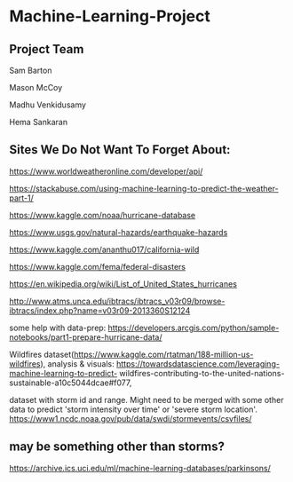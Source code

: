 # Machine-Learning-Project

## Project Team

  Sam Barton
  
  Mason McCoy
  
  Madhu Venkidusamy
  
  Hema Sankaran

## Sites We Do Not Want To Forget About:
  https://www.worldweatheronline.com/developer/api/
  
  https://stackabuse.com/using-machine-learning-to-predict-the-weather-part-1/
  
  https://www.kaggle.com/noaa/hurricane-database
  
  https://www.usgs.gov/natural-hazards/earthquake-hazards
  
  https://www.kaggle.com/ananthu017/california-wild
  
  https://www.kaggle.com/fema/federal-disasters
  
  https://en.wikipedia.org/wiki/List_of_United_States_hurricanes
  
  
  http://www.atms.unca.edu/ibtracs/ibtracs_v03r09/browse-ibtracs/index.php?name=v03r09-2013360S12124
  
  some help with data-prep: https://developers.arcgis.com/python/sample-notebooks/part1-prepare-hurricane-data/
  
  Wildfires dataset(https://www.kaggle.com/rtatman/188-million-us-wildfires), 
  analysis & visuals: https://towardsdatascience.com/leveraging-machine-learning-to-predict-    wildfires-contributing-to-the-united-nations-sustainable-a10c5044dcae#f077, 
 
  dataset with storm id and range. Might need to be merged with some other data to predict 'storm intensity over time' or 'severe storm location'.                
  https://www1.ncdc.noaa.gov/pub/data/swdi/stormevents/csvfiles/ 
  
## may be something other than storms?
 
  https://archive.ics.uci.edu/ml/machine-learning-databases/parkinsons/
 
  
  
  
